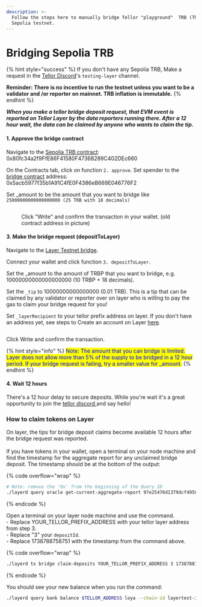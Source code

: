 ```yaml
---
description: >-
  Follow the steps here to manually bridge Tellor "playground"  TRB (TRBP) from
  Sepolia testnet.
---
```


# Bridging Sepolia TRB

{% hint style="success" %}
If you don't have any Sepolia TRB, Make a request in the [Tellor Discord](https://discord.gg/kaMenz4ZVw)'s `testing-layer` channel.

**Reminder: There is no incentive to run the testnet unless you want to be a validator and /or reporter on mainnet. TRB inflation is immutable.**
{% endhint %}

_**When you make a tellor bridge deposit request, that EVM event is reported on Tellor Layer by the data reporters running there. After a 12 hour wait, the data can be claimed by anyone who wants to claim the tip.**_&#x20;

#### 1. Approve the bridge contract

Navigate to the [Sepolia TRB contract](https://sepolia.etherscan.io/address/0x80fc34a2f9FfE86F41580F47368289C402DEc660#writeProxyContract): 0x80fc34a2f9FfE86F41580F47368289C402DEc660

On the Contracts tab, click on function `2. approve`. Set spender to the [bridge contract](https://sepolia.etherscan.io/address/0x5acb5977f35b1A91C4fE0F4386eB669E046776F2) address: 0x5acb5977f35b1A91C4fE0F4386eB669E046776F2

Set \_amount to be the amount that you want to bridge like `25000000000000000000 (25 TRB with 18 decimals)`

<figure><img src="../../../.gitbook/assets/Screenshot 2024-08-13 at 9.17.43 AM.png" alt=""><figcaption><p>Click "Write" and confirm the transaction in your wallet. (old contract address in picture)</p></figcaption></figure>

#### 3. Make the bridge request (depositToLayer)

Navigate to the [Layer Testnet bridge](https://sepolia.etherscan.io/address/0x5acb5977f35b1A91C4fE0F4386eB669E046776F2#writeContract).&#x20;

Connect your wallet and click function `3. depositToLayer`.&#x20;

Set the \_amount to the amount of TRBP that you want to bridge, e.g. 10000000000000000000 (10 TRBP + 18 decimals).

Set the `_tip` to 10000000000000000 (0.01 TRB). This is a tip that can be claimed by any validator or reporter over on layer who is willing to pay the gas to claim your bridge request for you!

Set `_layerRecipient` to your tellor prefix address on layer. If you don't have an address yet, see steps to Create an account on Layer [here](../manage-accounts.md).

<figure><img src="../../../.gitbook/assets/Screenshot 2025-02-06 at 12.22.28 PM (1).png" alt=""><figcaption></figcaption></figure>

Click Write and confirm the transaction.

{% hint style="info" %}
<mark style="color:blue;">Note: The amount that you can bridge is limited. Layer does not allow more than 5% of the supply to be bridged in a 12 hour period. If your bridge request is failing, try a smaller value for  \_amount.</mark>
{% endhint %}

#### 4. Wait 12 hours

There's a 12 hour delay to secure deposits. While you're wait it's a great opportunity to join the [tellor discord ](https://discord.gg/tellor)and say hello!

### How to claim tokens on Layer

On layer, the tips for bridge deposit claims become available 12 hours after the bridge request was reported. \
\
If you have tokens in your wallet, open a terminal on your node machine and find the timestamp for the aggregate report for any unclaimed bridge deposit. The timestamp should be at the bottom of the output:

{% code overflow="wrap" %}
```sh
# Note: remove the '0x' from the beginning of the Query ID
./layerd query oracle get-current-aggregate-report 97e25476d1379dcf4958abe62e2bd81b13adc63d42b908fb1252de268fe365cf
```
{% endcode %}

Open a terminal on your layer node machine and use the command. \
\- Replace YOUR\_TELLOR\_PREFIX\_ADDRESS with your tellor layer address from step 3. \
\- Replace "3" your `depositId`.\
\- Replace 1738788758751 with the timestamp from the command above.

{% code overflow="wrap" %}
```sh
./layerd tx bridge claim-deposits YOUR_TELLOR_PREFIX_ADDRESS 3 1738788758751 --from $ACCOUNT_NAME --fees 5loya --yes
```
{% endcode %}

You should see your new balance when you run the command:

```sh
./layerd query bank balance $TELLOR_ADDRESS loya --chain-id layertest-3
```

<figure><img src="../../../.gitbook/assets/Screenshot 2024-08-13 at 12.27.20 PM.png" alt=""><figcaption></figcaption></figure>
